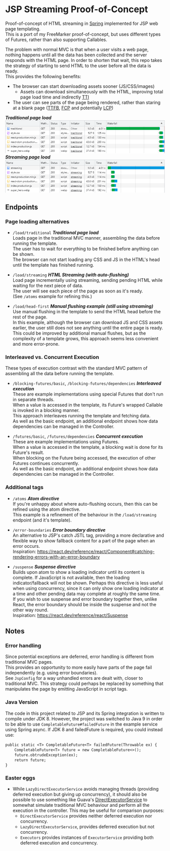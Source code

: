 # JSP Streaming Proof-of-Concept

Proof-of-concept of HTML streaming in [Spring](https://spring.io/projects/spring-boot) implemented for JSP web page templating.  
This is a port of my FreeMarker proof-of-concept, but uses different types of Futures, rather than also supporting Callables.

The problem with normal MVC is that when a user visits a web page,
nothing happens until all the data has been collected and the server responds with the HTML page.
In order to shorten that wait, this repo takes the strategy of starting to send HTML to the user before all the data is ready.  
This provides the following benefits:
- The browser can start downloading assets sooner (JS/CSS/images)
    - Assets can download simultaneously with the HTML, improving total page load time and indirectly [TTI](https://web.dev/tti/)
- The user can see parts of the page being rendered, rather than staring at a blank page
  ([TTFB](https://web.dev/ttfb/), [FCP](https://web.dev/fcp/) and potentially [LCP](https://web.dev/lcp/))

***Traditional page load***  
![Traditional page network requests](/markdown_assets/load_traditional.png)  
***Streaming page load***  
![Streaming page network requests](/markdown_assets/load_streaming.png)


## Endpoints


### Page loading alternatives
- `/load/traditional` ***Traditional page load***  
  Loads page in the traditional MVC manner, assembling the data before running the template.  
  The user has to wait for everything to be finished before anything can be shown.  
  The browser can not start loading any CSS and JS in the HTML's head until the template has finished running.


- `/load/streaming` ***HTML Streaming (with auto-flushing)***  
  Load page incrementally using streaming, sending pending HTML while waiting for the next piece of data.  
  The user will see each piece of the page as soon as it's ready.  
  (See `/atoms` example for refining this.)


- `/load/head-first` ***Manual flushing example (still using streaming)***  
  Use manual flushing in the template to send the HTML head before the rest of the page.  
  In this example, although the browser can download JS and CSS assets earlier,
  the user still does not see anything until the entire page is ready. This could be improved by additional manual flushes,
  but as the complexity of a template grows, this approach seems less convenient and more error-prone.


### Interleaved vs. Concurrent Execution

These types of execution contrast with the standard MVC pattern of assembling all the data before running the template.

- `/blocking-futures/basic`, `/blocking-futures/dependencies` ***Interleaved execution***  
  These are example implementations using special Futures that don't run in separate threads.  
  When a value is accessed in the template, its Future's wrapped Callable is invoked in a blocking manner.  
  This approach interleaves running the template and fetching data.  
  As well as the basic endpoint, an additional endpoint shows how data dependencies can be managed in the Controller.


- `/futures/basic`, `/futures/dependencies` ***Concurrent execution***  
  These are example implementations using Futures.  
  When a value is accessed in the template, a blocking wait is done for its Future's result.  
  When blocking on the Future being accessed, the execution of other Futures continues concurrently.  
  As well as the basic endpoint, an additional endpoint shows how data dependencies can be managed in the Controller.


### Additional tags

- `/atoms` ***Atom directive***  
  If you're unhappy about where auto-flushing occurs, then this can be refined using the atom directive.  
  This example is a refinement of the behaviour in the `/load/streaming` endpoint (and it's template).


- `/error-boundaries` ***Error boundary directive***  
  An alternative to JSP's catch JSTL tag, providing a more declarative and flexible way
  to show fallback content for a part of the page when an error occurs.  
  Inspiration: https://react.dev/reference/react/Component#catching-rendering-errors-with-an-error-boundary


- `/suspense` ***Suspense directive***  
  Builds upon atom to show a loading indicator until its content is complete.
  If JavaScript is not available, then the loading indicator/fallback will not be shown.
  Perhaps this directive is less useful when using concurrency, since it can only show
  one loading indicator at a time and other pending data may complete at roughly the same time.  
  If you wish to use suspense and error boundary together then, unlike React,
  the error boundary should be inside the suspense and not the other way round.  
  Inspiration: https://react.dev/reference/react/Suspense


## Notes

### Error handling

Since potential exceptions are deferred, error handling is different from traditional MVC pages.  
This provides an opportunity to more easily have parts of the page fail independently (e.g. using error boundaries).  
See `JspConfig` for a way unhandled errors are dealt with, closer to traditional MVC.
This strategy could perhaps be replaced by something that manipulates the page by emitting JavaScript in script tags. 

### Java Version

The code in this project related to JSP and its Spring integration is written to compile under JDK 8.
However, the project was switched to Java 9 in order to be able to use `CompletableFuture#failedFuture`
in the example service using Spring async. If JDK 8 and failedFuture is required, you could instead use:
```
public static <T> CompletableFuture<T> failedFuture(Throwable ex) {
    CompletableFuture<T> future = new CompletableFuture<>();
    future.obtrudeException(ex);
    return future;
}
```

### Easter eggs

- While `LazyDirectExecutorService` avoids managing threads (providing deferred execution but giving up concurrency),
it should also be possible to use something like Guava's [DirectExecutorService](https://guava.dev/releases/snapshot-jre/api/docs/com/google/common/util/concurrent/MoreExecutors.html#newDirectExecutorService())
to somewhat simulate traditional MVC behaviour and perform all the execution in the controller. 
This may be useful for comparison purposes:
  - `DirectExecutorService` provides neither deferred execution nor concurrency.
  - `LazyDirectExecutorService`, provides deferred execution but not concurrency.
  - `Executors` provides instances of `ExecutorService` providing both deferred execution and concurrency.
